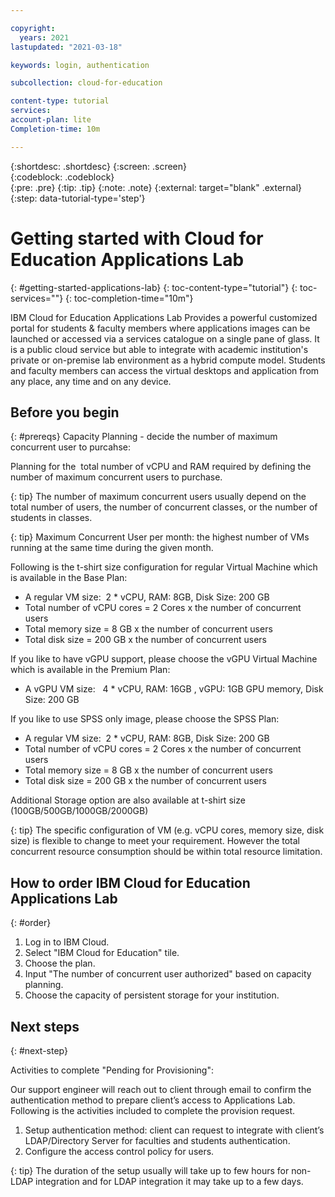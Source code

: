 ```yaml
---

copyright:
  years: 2021
lastupdated: "2021-03-18"

keywords: login, authentication

subcollection: cloud-for-education

content-type: tutorial
services: 
account-plan: lite
Completion-time: 10m

---
```

{:shortdesc: .shortdesc}
{:screen: .screen}  
{:codeblock: .codeblock}  
{:pre: .pre}
{:tip: .tip}
{:note: .note}
{:external: target="blank" .external}
{:step: data-tutorial-type='step'}


# Getting started with Cloud for Education Applications Lab
{: #getting-started-applications-lab}
{: toc-content-type="tutorial"} 
{: toc-services=""} 
{: toc-completion-time="10m"}


IBM Cloud for Education Applications Lab Provides a powerful customized portal for students & faculty members where applications images can be launched or accessed via a services catalogue on a single pane of glass. It is a public cloud service but able to integrate with academic institution's  private or on-premise lab environment as a hybrid compute model. Students and faculty members can access the virtual desktops and application from any place, any time and on any device. 

## Before you begin
{: #prereqs}
Capacity Planning - decide the number of maximum concurrent user to purcahse:

Planning for the  total number of vCPU and RAM required by defining the number of maximum concurrent users to purchase.

{: tip}
The number of maximum concurrent users usually depend on the total number of users, the number of concurrent classes, or the number of students in classes.

{: tip}
Maximum Concurrent User per month: the highest number of VMs running at the same time during the given month.

Following is the t-shirt size configuration for regular Virtual Machine which is available in the Base Plan:
- A regular VM size:  2 * vCPU, RAM: 8GB, Disk Size: 200 GB
- Total number of vCPU cores = 2 Cores x the number of concurrent users
- Total memory size = 8 GB x the number of concurrent users
- Total disk size = 200 GB x the number of concurrent users

If you like to have vGPU support, please choose the vGPU Virtual Machine which is available in the Premium Plan:
- A vGPU VM size:   4 * vCPU, RAM: 16GB , vGPU: 1GB GPU memory, Disk Size: 200 GB

If you like to use SPSS only image, please choose the SPSS Plan:
- A regular VM size:  2 * vCPU, RAM: 8GB, Disk Size: 200 GB
- Total number of vCPU cores = 2 Cores x the number of concurrent users
- Total memory size = 8 GB x the number of concurrent users
- Total disk size = 200 GB x the number of concurrent users

Additional Storage option are also available at t-shirt size (100GB/500GB/1000GB/2000GB)

{: tip}
The specific configuration of VM (e.g. vCPU cores, memory size, disk size) is flexible to change to meet your requirement. However the total concurrent resource consumption should be within total resource limitation.

<!-- For each step in your tutorial, add an H2 section. The title should be task-oriented and descriptive. Recommendation is no more than 9 steps. -->

## How to order IBM Cloud for Education Applications Lab
{: #order}

<!-- Introduce each major step with a description of what it will accomplish. If there are sequential substeps, use an ordered list for each substep. Don't include the step number. -->

1. Log in to IBM Cloud.
2. Select "IBM Cloud for Education" tile.
3. Choose the plan.
4. Input "The number of concurrent user authorized" based on capacity planning.
5. Choose the capacity of persistent storage for your institution.


## Next steps
{: #next-step}

Activities to complete "Pending for Provisioning":

Our support engineer will reach out to client through email to confirm the authentication method to prepare client’s access to Applications Lab. Following is the activities included to complete the provision request.

1. Setup authentication method: client can request to integrate with client’s LDAP/Directory Server for faculties and students authentication.
2. Configure the access control policy for users.

{: tip}
The duration of the setup usually will take up to few hours for non-LDAP integration and for LDAP integration it may take up to a few days.